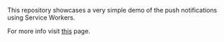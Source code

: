 This repository showcases a very simple demo of the push notifications using Service Workers. 

For more info visit [this](https://dbwriteups.wordpress.com/2015/11/16/service-workers-part-5-push-notifications/) page.

